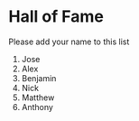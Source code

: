 # Hall of Fame
Please add your name to this list

1. Jose
2. Alex
3. Benjamin
4. Nick
5. Matthew
6. Anthony

